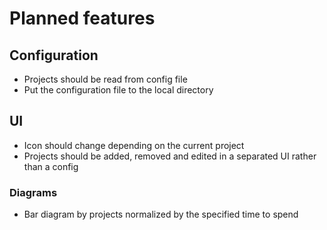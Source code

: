 # Planned features

## Configuration

- Projects should be read from config file
- Put the configuration file to the local directory

## UI

- Icon should change depending on the current project
- Projects should be added, removed and edited in a separated UI rather than a config

### Diagrams

- Bar diagram by projects normalized by the specified time to spend
